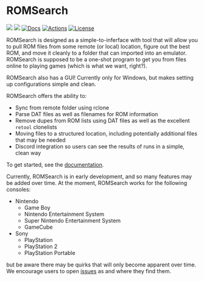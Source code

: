 # ROMSearch

[![](https://img.shields.io/pypi/v/romsearch.svg?label=PyPI&style=flat-square)](https://pypi.org/pypi/romsearch/)
[![](https://img.shields.io/pypi/pyversions/romsearch.svg?label=Python&color=yellow&style=flat-square)](https://pypi.org/pypi/romsearch/)
[![Docs](https://readthedocs.org/projects/romsearch/badge/?version=latest&style=flat-square)](https://romsearch.readthedocs.io/en/latest/)
[![Actions](https://img.shields.io/github/actions/workflow/status/bbtufty/romsearch/build.yaml?branch=main&style=flat-square)](https://github.com/bbtufty/romsearch/actions)
[![License](https://img.shields.io/badge/license-GNUv3-blue.svg?label=License&style=flat-square)](LICENSE)

ROMSearch is designed as a simple-to-inferface with tool that will allow you to pull ROM files from some remote (or
local) location, figure out the best ROM, and move it cleanly to a folder that can imported into an emulator. ROMSearch
is supposed to be a one-shot program to get you from files online to playing games (which is what we want, right?).

ROMSearch also has a GUI! Currently only for Windows, but makes setting up configurations simple and clean.

ROMSearch offers the ability to:

* Sync from remote folder using rclone
* Parse DAT files as well as filenames for ROM information
* Remove dupes from ROM lists using DAT files as well as the excellent ``retool`` clonelists
* Moving files to a structured location, including potentially additional files that may be needed
* Discord integration so users can see the results of runs in a simple, clean way

To get started, see the [documentation](https://romsearch.readthedocs.io/en/latest/).

Currently, ROMSearch is in early development, and so many features may be added over time. At the moment, ROMSearch
works for the following consoles:

* Nintendo
   * Game Boy
   * Nintendo Entertainment System
   * Super Nintendo Entertainment System
   * GameCube
* Sony
   * PlayStation
   * PlayStation 2
   * PlayStation Portable

but be aware there may be quirks that will only become apparent over time. We encourage users to open
[issues](https://github.com/bbtufty/romsearch/issues) as and where they find them.